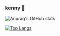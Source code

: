 ### kenny 👋

<!--
**kennyHuang1110/kennyHuang1110** is a ✨ _special_ ✨ repository because its `README.md` (this file) appears on your GitHub profile.

Here are some ideas to get you started:

- 🔭 I’m currently working on ...
- 🌱 I’m currently learning ...
- 👯 I’m looking to collaborate on ...
- 🤔 I’m looking for help with ...
- 💬 Ask me about ...
- 📫 How to reach me: ...
- 😄 Pronouns: ...
- ⚡ Fun fact: ...
-->

![Anurag's GitHub stats](https://github-readme-stats.vercel.app/api?username=kennyHuang1110&show_icons=true&theme=vue-dark)

[![Top Langs](https://github-readme-stats.vercel.app/api/top-langs/?username=kennyHuang1110)](https://github.com/anuraghazra/github-readme-stats)
